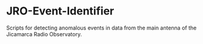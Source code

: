 # JRO-Event-Identifier
Scripts for detecting anomalous events in data from the main antenna of the Jicamarca Radio Observatory.
